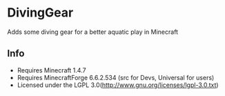 DivingGear
==========

Adds some diving gear for a better aquatic play in Minecraft

## Info

- Requires Minecraft 1.4.7
- Requires MinecraftForge 6.6.2.534 (src for Devs, Universal for users)
- Licensed under the LGPL 3.0(http://www.gnu.org/licenses/lgpl-3.0.txt)